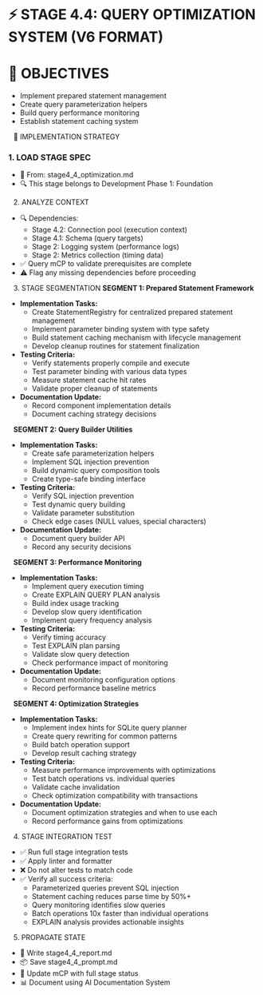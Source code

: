 # ⚡ STAGE 4.4: QUERY OPTIMIZATION SYSTEM (V6 FORMAT)
# 📝 OBJECTIVES
* Implement prepared statement management
* Create query parameterization helpers
* Build query performance monitoring
* Establish statement caching system

⠀🔧 IMPLEMENTATION STRATEGY
### 1. LOAD STAGE SPEC
* 📄 From: stage4_4_optimization.md
* 🔍 This stage belongs to Development Phase 1: Foundation

⠀2. ANALYZE CONTEXT
* 🔍 Dependencies:
  * Stage 4.2: Connection pool (execution context)
  * Stage 4.1: Schema (query targets)
  * Stage 2: Logging system (performance logs)
  * Stage 2: Metrics collection (timing data)
* ✅ Query mCP to validate prerequisites are complete
* ⚠️ Flag any missing dependencies before proceeding

⠀3. STAGE SEGMENTATION
**SEGMENT 1: Prepared Statement Framework**
* **Implementation Tasks:**
  * Create StatementRegistry for centralized prepared statement management
  * Implement parameter binding system with type safety
  * Build statement caching mechanism with lifecycle management
  * Develop cleanup routines for statement finalization
* **Testing Criteria:**
  * Verify statements properly compile and execute
  * Test parameter binding with various data types
  * Measure statement cache hit rates
  * Validate proper cleanup of statements
* **Documentation Update:**
  * Record component implementation details
  * Document caching strategy decisions

⠀**SEGMENT 2: Query Builder Utilities**
* **Implementation Tasks:**
  * Create safe parameterization helpers
  * Implement SQL injection prevention
  * Build dynamic query composition tools
  * Create type-safe binding interface
* **Testing Criteria:**
  * Verify SQL injection prevention
  * Test dynamic query building
  * Validate parameter substitution
  * Check edge cases (NULL values, special characters)
* **Documentation Update:**
  * Document query builder API
  * Record any security decisions

⠀**SEGMENT 3: Performance Monitoring**
* **Implementation Tasks:**
  * Implement query execution timing
  * Create EXPLAIN QUERY PLAN analysis
  * Build index usage tracking
  * Develop slow query identification
  * Implement query frequency analysis
* **Testing Criteria:**
  * Verify timing accuracy
  * Test EXPLAIN plan parsing
  * Validate slow query detection
  * Check performance impact of monitoring
* **Documentation Update:**
  * Document monitoring configuration options
  * Record performance baseline metrics

⠀**SEGMENT 4: Optimization Strategies**
* **Implementation Tasks:**
  * Implement index hints for SQLite query planner
  * Create query rewriting for common patterns
  * Build batch operation support
  * Develop result caching strategy
* **Testing Criteria:**
  * Measure performance improvements with optimizations
  * Test batch operations vs. individual queries
  * Validate cache invalidation
  * Check optimization compatibility with transactions
* **Documentation Update:**
  * Document optimization strategies and when to use each
  * Record performance gains from optimizations

⠀4. STAGE INTEGRATION TEST
* ✅ Run full stage integration tests
* ✅ Apply linter and formatter
* ❌ Do not alter tests to match code
* ✅ Verify all success criteria:
  * Parameterized queries prevent SQL injection
  * Statement caching reduces parse time by 50%+
  * Query monitoring identifies slow queries
  * Batch operations 10x faster than individual operations
  * EXPLAIN analysis provides actionable insights

⠀5. PROPAGATE STATE
* 📝 Write stage4_4_report.md
* 📦 Save stage4_4_prompt.md
* 🔁 Update mCP with full stage status
* 📊 Document using AI Documentation System
